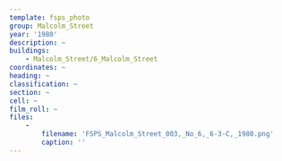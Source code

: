 ```yaml
---
template: fsps_photo
group: Malcolm_Street
year: '1980'
description: ~
buildings:
    - Malcolm_Street/6_Malcolm_Street
coordinates: ~
heading: ~
classification: ~
section: ~
cell: ~
film_roll: ~
files:
    -
        filename: 'FSPS_Malcolm_Street_003,_No_6,_6-3-C,_1980.png'
        caption: ''
---
```

